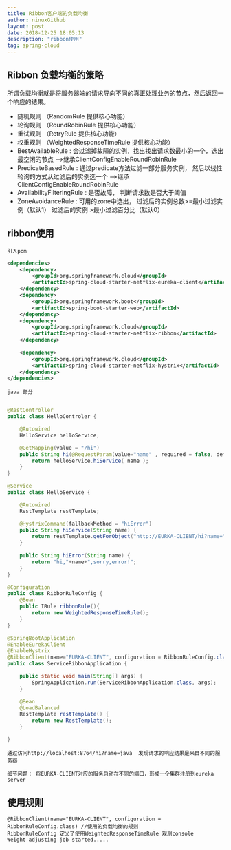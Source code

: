 ```yaml
---
title: Ribbon客户端的负载均衡 
author: ninuxGithub
layout: post
date: 2018-12-25 18:05:13
description: "ribbon使用"
tag: spring-cloud
---
```


## Ribbon 负载均衡的策略
   所谓负载均衡就是将服务器端的请求导向不同的真正处理业务的节点，然后返回一个响应的结果。
   * 随机规则 （RandomRule 提供核心功能）
   * 轮询规则 （RoundRobinRule 提供核心功能）
   * 重试规则 （RetryRule 提供核心功能）
   * 权重规则 （WeightedResponseTimeRule 提供核心功能）
   * BestAvailableRule  : 会过滤掉故障的实例，找出找出请求数最小的一个，选出最空闲的节点  -->继承ClientConfigEnableRoundRobinRule
   * PredicateBasedRule : 通过predicate方法过滤一部分服务实例， 然后以线性轮询的方式从过滤后的实例选一个    -->继承ClientConfigEnableRoundRobinRule
   * AvailabilityFilteringRule :  是否故障， 判断请求数是否大于阈值   
   * ZoneAvoidanceRule :  可用的zone中选出， 过滤后的实例总数>=最小过滤实例（默认1）   过滤后的实例 >最小过滤百分比（默认0） 
   
## ribbon使用
 
    引入pom
```xml
<dependencies>
    <dependency>
        <groupId>org.springframework.cloud</groupId>
        <artifactId>spring-cloud-starter-netflix-eureka-client</artifactId>
    </dependency>
    <dependency>
        <groupId>org.springframework.boot</groupId>
        <artifactId>spring-boot-starter-web</artifactId>
    </dependency>
    <dependency>
        <groupId>org.springframework.cloud</groupId>
        <artifactId>spring-cloud-starter-netflix-ribbon</artifactId>
    </dependency>
    
    <dependency>
        <groupId>org.springframework.cloud</groupId>
        <artifactId>spring-cloud-starter-netflix-hystrix</artifactId>
    </dependency>
</dependencies>
```  

    java 部分
    
```java

@RestController
public class HelloControler {

    @Autowired
    HelloService helloService;

    @GetMapping(value = "/hi")
    public String hi(@RequestParam(value="name" , required = false, defaultValue = "ninuxGithub") String name) {
        return helloService.hiService( name );
    }
}

@Service
public class HelloService {

    @Autowired
    RestTemplate restTemplate;

    @HystrixCommand(fallbackMethod = "hiError")
    public String hiService(String name) {
        return restTemplate.getForObject("http://EURKA-CLIENT/hi?name="+name,String.class);
    }
    
    public String hiError(String name) {
        return "hi,"+name+",sorry,error!";
    }
}

@Configuration
public class RibbonRuleConfig {
    @Bean
    public IRule ribbonRule(){
        return new WeightedResponseTimeRule();
    }
}

@SpringBootApplication
@EnableEurekaClient
@EnableHystrix
@RibbonClient(name="EURKA-CLIENT", configuration = RibbonRuleConfig.class) //使用的负载均衡的规则
public class ServiceRibbonApplication {

	public static void main(String[] args) {
		SpringApplication.run(ServiceRibbonApplication.class, args);
	}

	@Bean
	@LoadBalanced
	RestTemplate restTemplate() {
		return new RestTemplate();
	}

}
```



    通过访问http://localhost:8764/hi?name=java  发现请求的响应结果是来自不同的服务器
    
    细节问题： 将EURKA-CLIENT对应的服务启动在不同的端口，形成一个集群注册到eureka server 
    
    
## 使用规则
    @RibbonClient(name="EURKA-CLIENT", configuration = RibbonRuleConfig.class) //使用的负载均衡的规则
    RibbonRuleConfig 定义了使用WeightedResponseTimeRule 观测console
    Weight adjusting job started.....